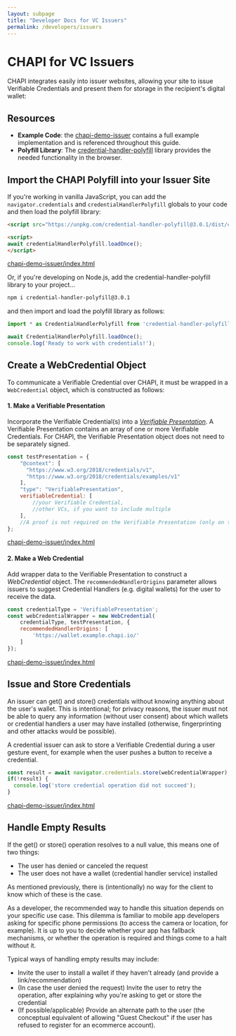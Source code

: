 ```yaml
---
layout: subpage
title: "Developer Docs for VC Issuers"
permalink: /developers/issuers
---
```

# CHAPI for VC Issuers
CHAPI integrates easily into issuer websites, allowing your site to issue Verifiable Credentials and present them for storage in the recipient's digital wallet:

## Resources
- **Example Code**: the [chapi-demo-issuer](https://github.com/credential-handler/chapi-demo-issuer) contains a full example implementation and is referenced throughout this guide. 
- **Polyfill Library**: The [credential-handler-polyfill](https://github.com/credential-handler/credential-handler-polyfill) library provides the needed functionality in the browser.

## Import the CHAPI Polyfill into your Issuer Site
If you're working in vanilla JavaScript, you can add the `navigator.credentials` and `credentialHandlerPolyfill` globals to your code and then load the polyfill library:

```html
<script src="https://unpkg.com/credential-handler-polyfill@3.0.1/dist/credential-handler-polyfill.min.js"></script>

<script>
await credentialHandlerPolyfill.loadOnce();
</script>
```
<p class="code-annotation">
  <a href="https://github.com/credential-handler/chapi-demo-issuer/blob/master/index.html"
  target="_blank" rel="noopener noreferrer"> chapi-demo-issuer/index.html </a>
</p>


Or, if you're developing on Node.js, add the credential-handler-polyfill library to your project...

```sh
npm i credential-handler-polyfill@3.0.1
```

and then import and load the polyfill library as follows:

```javascript
import * as CredentialHandlerPolyfill from 'credential-handler-polyfill';

await CredentialHandlerPolyfill.loadOnce();
console.log('Ready to work with credentials!');
```

## Create a WebCredential Object
To communicate a Verifiable Credential over CHAPI, it must be wrapped in a `WebCredential` object, which is constructed as follows:

#### 1. Make a Verifiable Presentation
Incorporate the Verifiable Credential(s) into a *[Verifiable Presentation](https://www.w3.org/TR/vc-data-model/#presentations-0)*.  A Verifiable Presentation contains an array of one or more Verifiable Credentials. For CHAPI, the Verifiable Presentation object does not need to be separately signed.

```javascript
const testPresentation = {
    "@context": [
      "https://www.w3.org/2018/credentials/v1",
      "https://www.w3.org/2018/credentials/examples/v1"
    ],
    "type": "VerifiablePresentation",
    verifiableCredential: [
        //your Verifiable Credential,
        //other VCs, if you want to include multiple
    ],
    //A proof is not required on the Verifiable Presentation (only on the VCs themselves)
};
```
<p class="code-annotation">
  <a href="https://github.com/credential-handler/chapi-demo-issuer/blob/master/index.html"
  target="_blank" rel="noopener noreferrer"> chapi-demo-issuer/index.html </a>
</p>

#### 2. Make a Web Credential
Add wrapper data to the Verifiable Presentation to construct a *WebCredential* object.  The `recommendedHandlerOrigins` parameter allows issuers to suggest Credential Handlers (e.g. digital wallets) for the user to receive the data. 

```javascript
const credentialType = 'VerifiablePresentation';
const webCredentialWrapper = new WebCredential(
    credentialType, testPresentation, {
    recommendedHandlerOrigins: [
        'https://wallet.example.chapi.io/'
    ]
});
```
<p class="code-annotation">
  <a href="https://github.com/credential-handler/chapi-demo-issuer/blob/master/index.html"
  target="_blank" rel="noopener noreferrer"> chapi-demo-issuer/index.html </a>
</p>

## Issue and Store Credentials
An issuer can get() and store() credentials without knowing anything about the user's wallet. This is intentional; for privacy reasons, the issuer must not be able to query any information (without user consent) about which wallets or credential handlers a user may have installed (otherwise, fingerprinting and other attacks would be possible).

A credential issuer can ask to store a Verifiable Credential during a user gesture event, for example when the user pushes a button to receive a credential.
```javascript
const result = await navigator.credentials.store(webCredentialWrapper);
if(!result) {
  console.log('store credential operation did not succeed');
}
```
<p class="code-annotation">
  <a href="https://github.com/credential-handler/chapi-demo-issuer/blob/master/index.html"
  target="_blank" rel="noopener noreferrer"> chapi-demo-issuer/index.html </a>
</p>

## Handle Empty Results
If the get() or store() operation resolves to a null value, this means one of two things:

- The user has denied or canceled the request
- The user does not have a wallet (credential handler service) installed

As mentioned previously, there is (intentionally) no way for the client to know which of these is the case.

As a developer, the recommended way to handle this situation depends on your specific use case. This dilemma is familiar to mobile app developers asking for specific phone permissions (to access the camera or location, for example). It is up to you to decide whether your app has fallback mechanisms, or whether the operation is required and things come to a halt without it.

Typical ways of handling empty results may include:

- Invite the user to install a wallet if they haven't already (and provide a link/recommendation)
- (In case the user denied the request) Invite the user to retry the operation, after explaining why you're asking to get or store the credential
- (If possible/applicable) Provide an alternate path to the user (the conceptual equivalent of allowing "Guest Checkout" if the user has refused to register for an ecommerce account).
